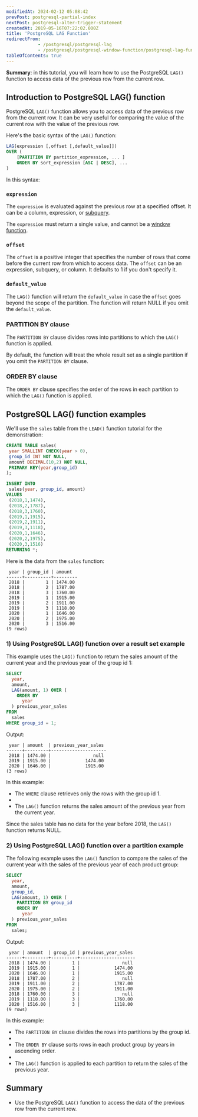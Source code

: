 ```yaml
---
modifiedAt: 2024-02-12 05:08:42
prevPost: postgresql-partial-index
nextPost: postgresql-alter-trigger-statement
createdAt: 2019-05-16T07:22:02.000Z
title: 'PostgreSQL LAG Function'
redirectFrom:
            - /postgresql/postgresql-lag 
            - /postgresql/postgresql-window-function/postgresql-lag-function
tableOfContents: true
---
```



**Summary**: in this tutorial, you will learn how to use the PostgreSQL `LAG()` function to access data of the previous row from the current row.

## Introduction to PostgreSQL LAG() function

PostgreSQL `LAG()` function allows you to access data of the previous row from the current row. It can be very useful for comparing the value of the current row with the value of the previous row.

Here's the basic syntax of the `LAG()` function:

```sql
LAG(expression [,offset [,default_value]])
OVER (
    [PARTITION BY partition_expression, ... ]
    ORDER BY sort_expression [ASC | DESC], ...
)
```

In this syntax:

### `expression`

The `expression` is evaluated against the previous row at a specified offset. It can be a column, expression, or [subquery](/postgresql/postgresql-subquery).

The `expression` must return a single value, and cannot be a [window function](/postgresql/postgresql-window-function).

### `offset`

The `offset` is a positive integer that specifies the number of rows that come before the current row from which to access data. The `offset` can be an expression, subquery, or column. It defaults to 1 if you don't specify it.

### `default_value`

The `LAG()` function will return the `default_value` in case the `offset` goes beyond the scope of the partition. The function will return NULL if you omit the `default_value`.

### PARTITION BY clause

The `PARTITION BY` clause divides rows into partitions to which the `LAG()` function is applied.

By default, the function will treat the whole result set as a single partition if you omit the `PARTITION BY` clause.

### ORDER BY clause

The `ORDER BY` clause specifies the order of the rows in each partition to which the `LAG()` function is applied.

## PostgreSQL LAG() function examples

We'll use the `sales` table from the `LEAD()` function tutorial for the demonstration:

```sql
CREATE TABLE sales(
 year SMALLINT CHECK(year > 0),
 group_id INT NOT NULL,
 amount DECIMAL(10,2) NOT NULL,
 PRIMARY KEY(year,group_id)
);

INSERT INTO
 sales(year, group_id, amount)
VALUES
 (2018,1,1474),
 (2018,2,1787),
 (2018,3,1760),
 (2019,1,1915),
 (2019,2,1911),
 (2019,3,1118),
 (2020,1,1646),
 (2020,2,1975),
 (2020,3,1516)
RETURNING *;
```

Here is the data from the `sales` function:

```
 year | group_id | amount
------+----------+---------
 2018 |        1 | 1474.00
 2018 |        2 | 1787.00
 2018 |        3 | 1760.00
 2019 |        1 | 1915.00
 2019 |        2 | 1911.00
 2019 |        3 | 1118.00
 2020 |        1 | 1646.00
 2020 |        2 | 1975.00
 2020 |        3 | 1516.00
(9 rows)
```

### 1) Using PostgreSQL LAG() function over a result set example

This example uses the `LAG()` function to return the sales amount of the current year and the previous year of the group id 1:

```sql
SELECT
  year,
  amount,
  LAG(amount, 1) OVER (
    ORDER BY
      year
  ) previous_year_sales
FROM
  sales
WHERE group_id = 1;
```

Output:

```
 year | amount  | previous_year_sales
------+---------+---------------------
 2018 | 1474.00 |                null
 2019 | 1915.00 |             1474.00
 2020 | 1646.00 |             1915.00
(3 rows)
```

In this example:

- The `WHERE` clause retrieves only the rows with the group id 1.
-
- The `LAG()` function returns the sales amount of the previous year from the current year.

Since the sales table has no data for the year before 2018, the `LAG()` function returns NULL.

### 2) Using PostgreSQL LAG() function over a partition example

The following example uses the `LAG()` function to compare the sales of the current year with the sales of the previous year of each product group:

```sql
SELECT
  year,
  amount,
  group_id,
  LAG(amount, 1) OVER (
    PARTITION BY group_id
    ORDER BY
      year
  ) previous_year_sales
FROM
  sales;
```

Output:

```
 year | amount  | group_id | previous_year_sales
------+---------+----------+---------------------
 2018 | 1474.00 |        1 |                null
 2019 | 1915.00 |        1 |             1474.00
 2020 | 1646.00 |        1 |             1915.00
 2018 | 1787.00 |        2 |                null
 2019 | 1911.00 |        2 |             1787.00
 2020 | 1975.00 |        2 |             1911.00
 2018 | 1760.00 |        3 |                null
 2019 | 1118.00 |        3 |             1760.00
 2020 | 1516.00 |        3 |             1118.00
(9 rows)
```

In this example:

- The `PARTITION BY` clause divides the rows into partitions by the group id.
-
- The `ORDER BY` clause sorts rows in each product group by years in ascending order.
-
- The `LAG()` function is applied to each partition to return the sales of the previous year.

## Summary

- Use the PostgreSQL `LAG()` function to access the data of the previous row from the current row.
